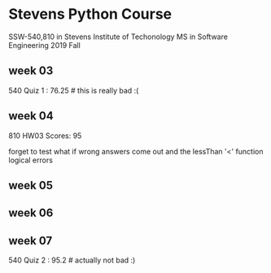 # Stevens Python Course

SSW-540,810 in Stevens Institute of Techonology MS in Software Engineering 2019 Fall

## week 03

540 Quiz 1 : 76.25 # this is really bad :(

## week 04

810 HW03 Scores: 95

forget to test what if wrong answers come out and the lessThan '<' function logical errors

## week 05

## week 06

## week 07

540 Quiz 2 : 95.2 # actually not bad :)
